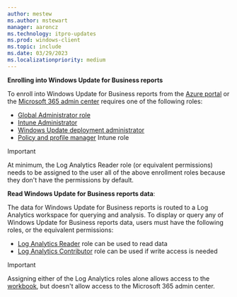 ```yaml
---
author: mestew
ms.author: mstewart
manager: aaroncz
ms.technology: itpro-updates
ms.prod: windows-client
ms.topic: include
ms.date: 03/29/2023
ms.localizationpriority: medium
---
```

<!--This file is shared by updates/wufb-reports-enable.md and the update/wufb-reports-admin-center.md articles. Headings may be driven by article context.  -->

**Enrolling into Windows Update for Business reports**

To enroll into Windows Update for Business reports from the [Azure portal](portal.azure.com) or the [Microsoft 365 admin center](https://admin.microsoft.com) requires one of the following roles:

- [Global Administrator role](/azure/active-directory/roles/permissions-reference#global-administrator)
- [Intune Administrator](/azure/active-directory/roles/permissions-reference#intune-administrator)
- [Windows Update deployment administrator](/azure/active-directory/roles/permissions-reference#windows-update-deployment-administrator)
- [Policy and profile manager](/mem/intune/fundamentals/role-based-access-control#built-in-roles) Intune role

> [!IMPORTANT]
> At minimum, the Log Analytics Reader role (or equivalent permissions) needs to be assigned to the user all of the above enrollment roles because they don't have the permissions by default.

**Read Windows Update for Business reports data**:

The data for Windows Update for Business reports is routed to a Log Analytics workspace for querying and analysis. To display or query any of Windows Update for Business reports data, users must have the following roles, or the equivalent permissions:

- [Log Analytics Reader](/azure/role-based-access-control/built-in-roles#log-analytics-reader) role can be used to read data
- [Log Analytics Contributor](/azure/role-based-access-control/built-in-roles#log-analytics-contributor) role can be used if write access is needed

> [!IMPORTANT]
> Assigning either of the Log Analytics roles alone allows access to the [workbook](../wufb-reports-use.md), but doesn't allow access to the Microsoft 365 admin center. 
